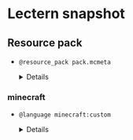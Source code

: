 # Lectern snapshot

## Resource pack

- `@resource_pack pack.mcmeta`

  <details>

  ```json
  {
    "pack": {
      "pack_format": 6,
      "description": ""
    }
  }
  ```

  </details>

### minecraft

- `@language minecraft:custom`

  <details>

  ```json
  {
    "custom.foo": "foo",
    "custom.bar": "bar"
  }
  ```

  </details>
